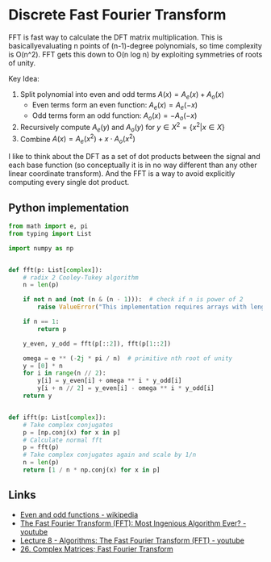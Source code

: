 # Discrete Fast Fourier Transform

FFT is fast way to calculate the DFT matrix multiplication. This is basicallyevaluating n points of (n-1)-degree polynomials, so time complexity is O(n^2). FFT gets this down to O(n log n) by exploiting symmetries of roots of unity.

Key Idea:

1. Split polynomial into even and odd terms $A(x) = A_e(x) + A_o(x)$
    - Even terms form an even function: $A_e(x) = A_e(-x)$
    - Odd terms form an odd function: $A_o(x) = -A_o(-x)$
2. Recursively compute $A_e(y) \text{ and } A_o(y) \text{ for } y \in X^2 = \{x^2 | x \in X\}$
3. Combine $A(x) = A_e(x^2) + x \cdot A_o(x^2)$

I like to think about the DFT as a set of dot products between the signal and each base function (so conceptually it is in no way different than any other linear coordinate transform). And the FFT is a way to avoid explicitly computing every single dot product.

## Python implementation

```python
from math import e, pi
from typing import List

import numpy as np


def fft(p: List[complex]):
    # radix 2 Cooley-Tukey algorithm
    n = len(p)

    if not n and (not (n & (n - 1))):  # check if n is power of 2
        raise ValueError("This implementation requires arrays with length power of two")

    if n == 1:
        return p

    y_even, y_odd = fft(p[::2]), fft(p[1::2])

    omega = e ** (-2j * pi / n)  # primitive nth root of unity
    y = [0] * n
    for i in range(n // 2):
        y[i] = y_even[i] + omega ** i * y_odd[i]
        y[i + n // 2] = y_even[i] - omega ** i * y_odd[i]
    return y


def ifft(p: List[complex]):
    # Take complex conjugates
    p = [np.conj(x) for x in p]
    # Calculate normal fft
    p = fft(p)
    # Take complex conjugates again and scale by 1/n
    n = len(p)
    return [1 / n * np.conj(x) for x in p]
```

## Links

- [Even and odd functions - wikipedia](https://en.wikipedia.org/wiki/Even_and_odd_functions)
- [The Fast Fourier Transform (FFT): Most Ingenious Algorithm Ever? - youtube](https://www.youtube.com/watch?v=h7apO7q16V0)
- [Lecture 8 - Algorithms: The Fast Fourier Transform (FFT) - youtube](https://www.youtube.com/watch?v=2V7XT_iiRRw)
- [26. Complex Matrices; Fast Fourier Transform](https://www.youtube.com/watch?v=M0Sa8fLOajA)

